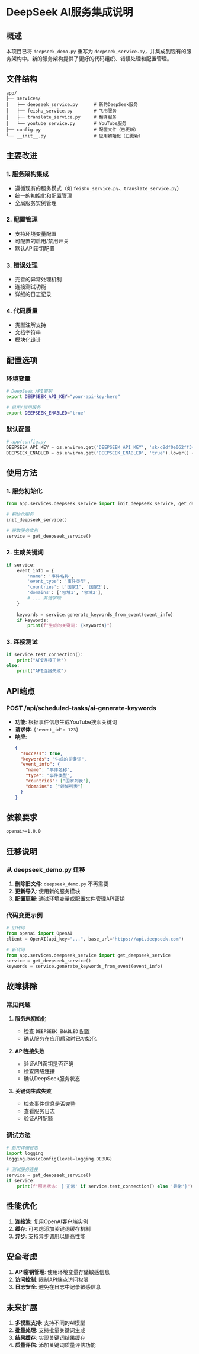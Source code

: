 # DeepSeek AI服务集成说明

## 概述

本项目已将 `deepseek_demo.py` 重写为 `deepseek_service.py`，并集成到现有的服务架构中。新的服务架构提供了更好的代码组织、错误处理和配置管理。

## 文件结构

```
app/
├── services/
│   ├── deepseek_service.py      # 新的DeepSeek服务
│   ├── feishu_service.py        # 飞书服务
│   ├── translate_service.py     # 翻译服务
│   └── youtube_service.py       # YouTube服务
├── config.py                    # 配置文件（已更新）
└── __init__.py                  # 应用初始化（已更新）
```

## 主要改进

### 1. 服务架构集成
- 遵循现有的服务模式（如 `feishu_service.py`、`translate_service.py`）
- 统一的初始化和配置管理
- 全局服务实例管理

### 2. 配置管理
- 支持环境变量配置
- 可配置的启用/禁用开关
- 默认API密钥配置

### 3. 错误处理
- 完善的异常处理机制
- 连接测试功能
- 详细的日志记录

### 4. 代码质量
- 类型注解支持
- 文档字符串
- 模块化设计

## 配置选项

### 环境变量
```bash
# DeepSeek API密钥
export DEEPSEEK_API_KEY="your-api-key-here"

# 启用/禁用服务
export DEEPSEEK_ENABLED="true"
```

### 默认配置
```python
# app/config.py
DEEPSEEK_API_KEY = os.environ.get('DEEPSEEK_API_KEY', 'sk-d8df0e062ff34baf88920907ca156010')
DEEPSEEK_ENABLED = os.environ.get('DEEPSEEK_ENABLED', 'true').lower() == 'true'
```

## 使用方法

### 1. 服务初始化
```python
from app.services.deepseek_service import init_deepseek_service, get_deepseek_service

# 初始化服务
init_deepseek_service()

# 获取服务实例
service = get_deepseek_service()
```

### 2. 生成关键词
```python
if service:
    event_info = {
        'name': '事件名称',
        'event_type': '事件类型',
        'countries': ['国家1', '国家2'],
        'domains': ['领域1', '领域2'],
        # ... 其他字段
    }
    
    keywords = service.generate_keywords_from_event(event_info)
    if keywords:
        print(f"生成的关键词: {keywords}")
```

### 3. 连接测试
```python
if service.test_connection():
    print("API连接正常")
else:
    print("API连接失败")
```

## API端点

### POST /api/scheduled-tasks/ai-generate-keywords
- **功能**: 根据事件信息生成YouTube搜索关键词
- **请求体**: `{"event_id": 123}`
- **响应**: 
  ```json
  {
    "success": true,
    "keywords": "生成的关键词",
    "event_info": {
      "name": "事件名称",
      "type": "事件类型",
      "countries": ["国家列表"],
      "domains": ["领域列表"]
    }
  }
  ```

## 依赖要求

```txt
openai>=1.0.0
```

## 迁移说明

### 从 deepseek_demo.py 迁移
1. **删除旧文件**: `deepseek_demo.py` 不再需要
2. **更新导入**: 使用新的服务模块
3. **配置更新**: 通过环境变量或配置文件管理API密钥

### 代码变更示例
```python
# 旧代码
from openai import OpenAI
client = OpenAI(api_key="...", base_url="https://api.deepseek.com")

# 新代码
from app.services.deepseek_service import get_deepseek_service
service = get_deepseek_service()
keywords = service.generate_keywords_from_event(event_info)
```

## 故障排除

### 常见问题

1. **服务未初始化**
   - 检查 `DEEPSEEK_ENABLED` 配置
   - 确认服务在应用启动时已初始化

2. **API连接失败**
   - 验证API密钥是否正确
   - 检查网络连接
   - 确认DeepSeek服务状态

3. **关键词生成失败**
   - 检查事件信息是否完整
   - 查看服务日志
   - 验证API配额

### 调试方法
```python
# 启用详细日志
import logging
logging.basicConfig(level=logging.DEBUG)

# 测试服务连接
service = get_deepseek_service()
if service:
    print(f"服务状态: {'正常' if service.test_connection() else '异常'}")
```

## 性能优化

1. **连接池**: 复用OpenAI客户端实例
2. **缓存**: 可考虑添加关键词缓存机制
3. **异步**: 支持异步调用以提高性能

## 安全考虑

1. **API密钥管理**: 使用环境变量存储敏感信息
2. **访问控制**: 限制API端点访问权限
3. **日志安全**: 避免在日志中记录敏感信息

## 未来扩展

1. **多模型支持**: 支持不同的AI模型
2. **批量处理**: 支持批量关键词生成
3. **结果缓存**: 实现关键词结果缓存
4. **质量评估**: 添加关键词质量评估功能
